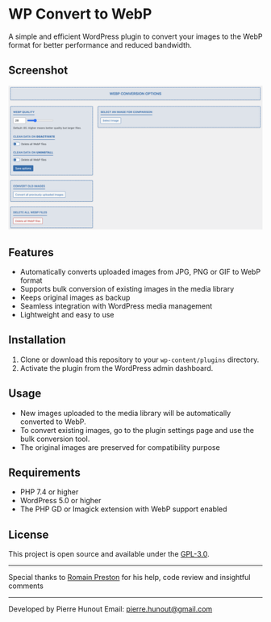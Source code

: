 # WP Convert to WebP

A simple and efficient WordPress plugin to convert your images to the WebP format for better performance and reduced bandwidth.

## Screenshot

![Plugin Screenshot](./assets/images/screenshot.png?raw=true "WP Convert to WebP Screenshot")

## Features

- Automatically converts uploaded images from JPG, PNG or GIF to WebP format
- Supports bulk conversion of existing images in the media library
- Keeps original images as backup
- Seamless integration with WordPress media management
- Lightweight and easy to use

## Installation

1. Clone or download this repository to your `wp-content/plugins` directory.
2. Activate the plugin from the WordPress admin dashboard.

## Usage

- New images uploaded to the media library will be automatically converted to WebP.
- To convert existing images, go to the plugin settings page and use the bulk conversion tool.
- The original images are preserved for compatibility purpose

## Requirements

- PHP 7.4 or higher
- WordPress 5.0 or higher
- The PHP GD or Imagick extension with WebP support enabled

## License

This project is open source and available under the [GPL-3.0](LICENSE).

---

Special thanks to [Romain Preston](https://github.com/romain-preston) for his help, code review and insightful comments

---

Developed by Pierre Hunout
Email: [pierre.hunout@gmail.com](mailto:pierre.hunout@gmail.com)
